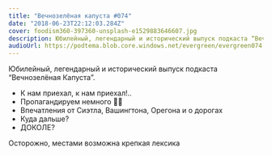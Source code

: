 ```yaml
---
title: "Вечнозелёная капуста #074"
date: "2018-06-23T22:12:03.284Z"
cover: foodism360-397360-unsplash-e1529883646607.jpg
description: Юбилейный, легендарный и исторический выпуск подкаста “Вечнозелёная Капуста”...
audioUrl: https://podtema.blob.core.windows.net/evergreen/evergreen074.mp3
---
```


Юбилейный, легендарный и исторический выпуск подкаста “Вечнозелёная Капуста”.

- К нам приехал, к нам приехал!..
- Пропагандируем немного 🏳️‍🌈
- Впечатления от Сиэтла, Вашингтона, Орегона и о дорогах
- Куда дальше?
- ДОКОЛЕ?

Осторожно, местами возможна крепкая лексика